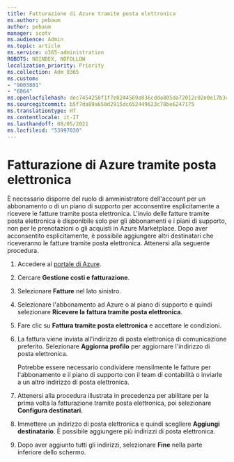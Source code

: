 ```yaml
---
title: Fatturazione di Azure tramite posta elettronica
ms.author: pebaum
author: pebaum
manager: scotv
ms.audience: Admin
ms.topic: article
ms.service: o365-administration
ROBOTS: NOINDEX, NOFOLLOW
localization_priority: Priority
ms.collection: Adm_O365
ms.custom:
- "9003801"
- "6864"
ms.openlocfilehash: dec7454258f1f7e0244569a036cdda805da72012c02e0e17b3c1d192f0a2639e
ms.sourcegitcommit: b5f7da89a650d2915dc652449623c78be6247175
ms.translationtype: HT
ms.contentlocale: it-IT
ms.lasthandoff: 08/05/2021
ms.locfileid: "53997030"
---
```

# <a name="azure-email-invoicing"></a>Fatturazione di Azure tramite posta elettronica

È necessario disporre del ruolo di amministratore dell'account per un abbonamento o di un piano di supporto per acconsentire esplicitamente a ricevere le fatture tramite posta elettronica. L'invio delle fatture tramite posta elettronica è disponibile solo per gli abbonamenti e i piani di supporto, non per le prenotazioni o gli acquisti in Azure Marketplace. Dopo aver acconsentito esplicitamente, è possibile aggiungere altri destinatari che riceveranno le fatture tramite posta elettronica. Attenersi alla seguente procedura.

1. Accedere al [portale di Azure](https://portal.azure.com/).
2. Cercare **Gestione costi e fatturazione**.
3. Selezionare **Fatture** nel lato sinistro.
4. Selezionare l'abbonamento ad Azure o al piano di supporto e quindi selezionare **Ricevere la fattura tramite posta elettronica**.
5. Fare clic su **Fattura tramite posta elettronica** e accettare le condizioni.
6. La fattura viene inviata all'indirizzo di posta elettronica di comunicazione preferito. Selezionare **Aggiorna profilo** per aggiornare l'indirizzo di posta elettronica.  

    Potrebbe essere necessario condividere mensilmente le fatture per l'abbonamento e il piano di supporto con il team di contabilità o inviarle a un altro indirizzo di posta elettronica.  

7. Attenersi alla procedura illustrata in precedenza per abilitare per la prima volta la fatturazione tramite posta elettronica, poi selezionare  **Configura destinatari.**
8. Immettere un indirizzo di posta elettronica e quindi scegliere **Aggiungi destinatario**. È possibile aggiungere più indirizzi di posta elettronica.
9. Dopo aver aggiunto tutti gli indirizzi, selezionare **Fine** nella parte inferiore dello schermo.
